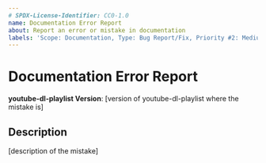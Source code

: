 ```yaml
---
# SPDX-License-Identifier: CC0-1.0
name: Documentation Error Report
about: Report an error or mistake in documentation
labels: 'Scope: Documentation, Type: Bug Report/Fix, Priority #2: Medium, Status #1: Requested'
---
```


# Documentation Error Report #

**youtube-dl-playlist Version**: [version of youtube-dl-playlist where the mistake is]

## Description ##

[description of the mistake]
